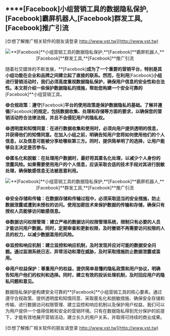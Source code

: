 ## ****[Facebook]**小组营销工具的数据隐私保护,**[Facebook]**霸屏机器人,**[Facebook]**群发工具,**[Facebook]**推广引流**

[😍想了解推广相关软件的朋友请登录 http://www.vst.tw](http://www.vst.tw)

 <center><img src="https://vst.tw/MP4/tuiguang/png/6.png" alt="**[Facebook]**小组营销工具的数据隐私保护,**[Facebook]**霸屏机器人,**[Facebook]**群发工具,**[Facebook]**推广引流"></center>

随着社交媒体的不断发展，**[Facebook]**成为了一个重要的营销平台，特别是其小组功能在企业和品牌之间建立起了直接的联系。然而，在利用**[Facebook]**小组进行营销活动时，我们必须高度重视数据隐私保护，确保用户信息的安全性和合法性。本文将介绍一些保护数据隐私的措施，帮助您构建一个安全可靠的**[Facebook]**小组营销工具。

**😄合规政策：遵守**[Facebook]**平台的使用政策是保护数据隐私的基础。了解并遵循**[Facebook]**的规定，包括数据收集、处理和存储等方面的要求，以确保您的营销活动符合法律法规，并且不会侵犯用户的隐私权。**

**😄透明度和知情同意：在进行数据收集和使用时，必须向用户提供透明的信息，并获得他们的知情同意。在加入小组之前，明确告知用户您将如何使用他们的个人信息，以及信息可能被分享给哪些第三方。同时，提供简单明了的选择，让用户能够自主决定是否参与。**

**😄匿名化和脱敏：在处理用户数据时，最好将其匿名化处理，以减少个人身份的泄露风险。如果需要使用用户的个人信息，应该采取合适的技术手段对其进行脱敏处理，确保敏感信息无法被恶意利用。**

 <center><img src="https://vst.tw/MP4/tuiguang/png/8.png" alt="**[Facebook]**小组营销工具的数据隐私保护,**[Facebook]**霸屏机器人,**[Facebook]**群发工具,**[Facebook]**推广引流"></center>

**😄安全存储和传输：在数据存储和传输过程中，必须采取适当的安全措施，防止数据泄露或遭到未授权的访问。使用加密技术来保护数据的传输和存储，确保只有授权人员能够访问敏感信息。**

**😄数据访问权限管理：建立严格的数据访问权限管理系统，限制只有必要的人员才能访问用户数据。同时，定期审查和更新权限，及时撤销不再需要访问权限的人员的权力，以减少数据滥用的风险。**

**😄监控和响应机制：建立监控和响应机制，及时发现并应对可能的数据安全问题。通过监测系统日志、异常活动和潜在威胁，及时采取措施防止数据泄露或滥用。**

**😄用户权益保护：尊重用户的权益，提供简单易懂的隐私政策和用户协议，明确告知用户他们的权利和选择。同时，建立有效的投诉处理机制，及时回应用户的隐私问题和意见。**

数据隐私保护是构建安全可靠的**[Facebook]**小组营销工具的核心要素。通过遵守合规政策、提供透明度和知情同意、采取匿名化和脱敏措施、确保安全存储和传输、进行数据访问权限管理、建立监控和响应机制以及保护用户权益，我们可以为用户提供一个值得信赖和安全的营销环境。只有在数据隐私得到充分保护的前提下，才能有效地展开营销活动，建立长久的用户关系，并取得可持续的商业成果。

[😍想了解推广相关软件的朋友请登录 http://www.vst.tw](http://www.vst.tw)



